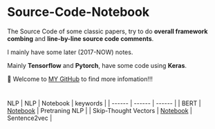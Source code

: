 # Source-Code-Notebook

The Source Code of some classic papers, try to do **overall framework combing** and **line-by-line source code comments**.

I mainly have some later (2017-NOW) notes.

Mainly **Tensorflow** and **Pytorch**, have some code using **Keras**.


🤗 Welcome to [MY GitHub](https://github.com/June24-Wu) to find more infomation!!!  

#
NLP
| NLP | Notebook | keywords |
| ------ | ------ | ------ |
| BERT | [Notebook](https://github.com/June24-Wu/Deep_Learning_Code/tree/main/BERT) | Pretraning NLP |
| Skip-Thought Vectors | [Notebook](https://github.com/June24-Wu/Deep_Learning_Code/blob/main/Skip-Thought%20Vectors/data_loader.py) | Sentence2vec |

